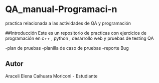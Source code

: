 # QA_manual-Programaci-n
practica relacionada a las actividades de QA y programación 



##Introducción
Este es un repositorio de practicas con ejercicios de programación en c++ , python , desarrollo web y pruebas de testing QA

-plan de pruebas
-planilla de caso de pruebas 
-reporte Bug

## Autor
Araceli Elena Caihuara Moriconi - Estudiante
